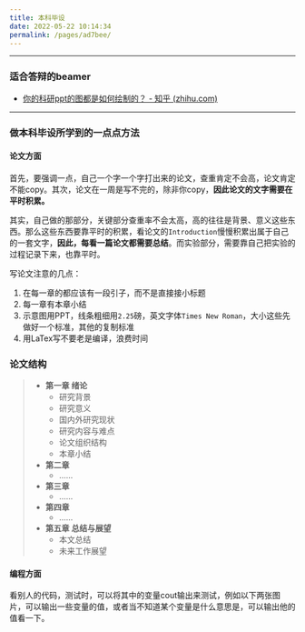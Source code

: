 ```yaml
---
title: 本科毕设
date: 2022-05-22 10:14:34
permalink: /pages/ad7bee/
---
```


---
### 适合答辩的beamer

- [你的科研ppt的图都是如何绘制的？ - 知乎 (zhihu.com)](https://www.zhihu.com/question/353575061/answer/1837251050?utm_source=zhihu&utm_medium=social&utm_oi=1362129016820985856)

---
### 做本科毕设所学到的一点点方法

#### 论文方面

首先，要强调一点，自己一个字一个字打出来的论文，查重肯定不会高，论文肯定不能copy。其次，论文在一周是写不完的，除非你copy，**因此论文的文字需要在平时积累。**


其实，自己做的那部分，关键部分查重率不会太高，高的往往是背景、意义这些东西。那么这些东西要靠平时的积累，看论文的`Introduction`慢慢积累出属于自己的一套文字，**因此，每看一篇论文都需要总结**。而实验部分，需要靠自己把实验的过程记录下来，也靠平时。

写论文注意的几点：
1. 在每一章的都应该有一段引子，而不是直接接小标题
2. 每一章有本章小结
3. 示意图用PPT，线条粗细用`2.25`磅，英文字体`Times New Roman`，大小这些先做好一个标准，其他的复制标准
4. 用LaTex写不要老是编译，浪费时间

### 论文结构

> - **第一章 绪论**
> 	- 研究背景
> 	- 研究意义
> 	- 国内外研究现状
> 	- 研究内容与难点
> 	- 论文组织结构
> 	- 本章小结
> - **第二章**
> 	- ......
> - **第三章**
> 	- ......
> - **第四章**
> 	- ......
> - **第五章 总结与展望**
> 	- 本文总结
> 	- 未来工作展望

#### 编程方面

看别人的代码，测试时，可以将其中的变量cout输出来测试，例如以下两张图片，可以输出一些变量的值，或者当不知道某个变量是什么意思是，可以输出他的值看一下。

